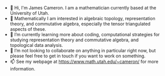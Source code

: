 - 👋 Hi, I'm James Cameron. I am a mathematician currently based at the University of Utah.
- 👀 Mathematically I am interested in algebraic topology, representation theory, and commutative algebra, especially the tensor triangulated aspects of these. 
- 🌱 I’m currently learning more about coding, computational strategies for studying representation theory and commutative algebra, and topological data analysis.
- 💞️ I’m not looking to collaborate on anything in particular right now, but please feel free to get in touch if you want to work on something.
- 📫 See my webpage at https://www.math.utah.edu/~cameron/ for more information.

<!---
james-c-cameron/james-c-cameron is a ✨ special ✨ repository because its `README.md` (this file) appears on your GitHub profile.
You can click the Preview link to take a look at your changes.
--->
